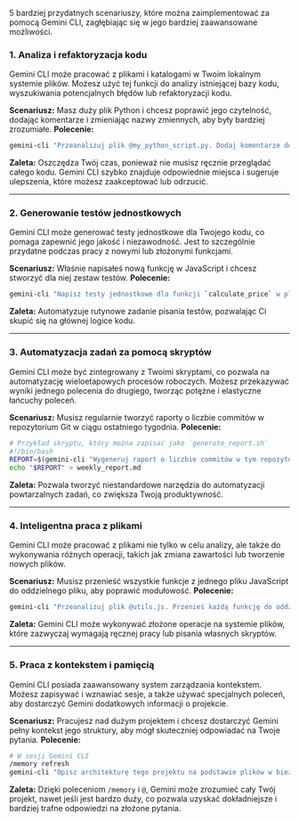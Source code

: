 5 bardziej przydatnych scenariuszy, które można zaimplementować za pomocą Gemini CLI, zagłębiając się w jego bardziej zaawansowane możliwości.

### 1. **Analiza i refaktoryzacja kodu**

Gemini CLI może pracować z plikami i katalogami w Twoim lokalnym systemie plików. Możesz użyć tej funkcji do analizy istniejącej bazy kodu, wyszukiwania potencjalnych błędów lub refaktoryzacji kodu.

**Scenariusz:** Masz duży plik Python i chcesz poprawić jego czytelność, dodając komentarze i zmieniając nazwy zmiennych, aby były bardziej zrozumiałe.
**Polecenie:**

```bash
gemini-cli "Przeanalizuj plik @my_python_script.py. Dodaj komentarze do każdej funkcji i zmiennej. Jeśli nazwy zmiennych są niejasne, zasugeruj bardziej odpowiednie."
```

**Zaleta:** Oszczędza Twój czas, ponieważ nie musisz ręcznie przeglądać całego kodu. Gemini CLI szybko znajduje odpowiednie miejsca i sugeruje ulepszenia, które możesz zaakceptować lub odrzucić.

-----

### 2. **Generowanie testów jednostkowych**

Gemini CLI może generować testy jednostkowe dla Twojego kodu, co pomaga zapewnić jego jakość i niezawodność. Jest to szczególnie przydatne podczas pracy z nowymi lub złożonymi funkcjami.

**Scenariusz:** Właśnie napisałeś nową funkcję w JavaScript i chcesz stworzyć dla niej zestaw testów.
**Polecenie:**

```bash
gemini-cli "Napisz testy jednostkowe dla funkcji `calculate_price` w pliku @product_logic.js. Testy powinny obejmować różne scenariusze, w tym przypadki brzegowe."
```

**Zaleta:** Automatyzuje rutynowe zadanie pisania testów, pozwalając Ci skupić się na głównej logice kodu.

-----

### 3. **Automatyzacja zadań za pomocą skryptów**

Gemini CLI może być zintegrowany z Twoimi skryptami, co pozwala na automatyzację wieloetapowych procesów roboczych. Możesz przekazywać wyniki jednego polecenia do drugiego, tworząc potężne i elastyczne łańcuchy poleceń.

**Scenariusz:** Musisz regularnie tworzyć raporty o liczbie commitów w repozytorium Git w ciągu ostatniego tygodnia.
**Polecenie:**

```bash
# Przykład skryptu, który można zapisać jako `generate_report.sh`
#!/bin/bash
REPORT=$(gemini-cli "Wygeneruj raport o liczbie commitów w tym repozytorium w ciągu ostatniego tygodnia, używając git log. Raport powinien być w formacie listy punktowanej.")
echo "$REPORT" > weekly_report.md
```

**Zaleta:** Pozwala tworzyć niestandardowe narzędzia do automatyzacji powtarzalnych zadań, co zwiększa Twoją produktywność.

-----

### 4. **Inteligentna praca z plikami**

Gemini CLI może pracować z plikami nie tylko w celu analizy, ale także do wykonywania różnych operacji, takich jak zmiana zawartości lub tworzenie nowych plików.

**Scenariusz:** Musisz przenieść wszystkie funkcje z jednego pliku JavaScript do oddzielnego pliku, aby poprawić modułowość.
**Polecenie:**

```bash
gemini-cli "Przeanalizuj plik @utils.js. Przenieś każdą funkcję do oddzielnego pliku, nazywając go nazwą funkcji. Usuń funkcje z oryginalnego pliku i zastąp je importami."
```

**Zaleta:** Gemini CLI może wykonywać złożone operacje na systemie plików, które zazwyczaj wymagają ręcznej pracy lub pisania własnych skryptów.

-----

### 5. **Praca z kontekstem i pamięcią**

Gemini CLI posiada zaawansowany system zarządzania kontekstem. Możesz zapisywać i wznawiać sesje, a także używać specjalnych poleceń, aby dostarczyć Gemini dodatkowych informacji o projekcie.

**Scenariusz:** Pracujesz nad dużym projektem i chcesz dostarczyć Gemini pełny kontekst jego struktury, aby mógł skuteczniej odpowiadać na Twoje pytania.
**Polecenie:**

```bash
# W sesji Gemini CLI
/memory refresh
gemini-cli "Opisz architekturę tego projektu na podstawie plików w bieżącym katalogu."
```

**Zaleta:** Dzięki poleceniom `/memory` i `@`, Gemini może zrozumieć cały Twój projekt, nawet jeśli jest bardzo duży, co pozwala uzyskać dokładniejsze i bardziej trafne odpowiedzi na złożone pytania.